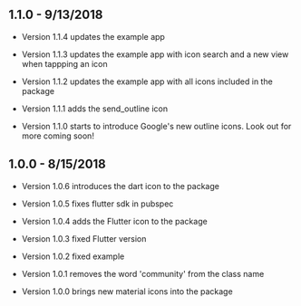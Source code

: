 ## 1.1.0 - 9/13/2018
* Version 1.1.4 updates the example app

* Version 1.1.3 updates the example app with icon search and a new view when tappping an icon

* Version 1.1.2 updates the example app with all icons included in the package

* Version 1.1.1 adds the send_outline icon

* Version 1.1.0 starts to introduce Google's new outline icons. Look out for more coming soon!

## 1.0.0 - 8/15/2018

* Version 1.0.6 introduces the dart icon to the package

* Version 1.0.5 fixes flutter sdk in pubspec

* Version 1.0.4 adds the Flutter icon to the package

* Version 1.0.3 fixed Flutter version

* Version 1.0.2 fixed example

* Version 1.0.1 removes the word 'community' from the class name

* Version 1.0.0 brings new material icons into the package